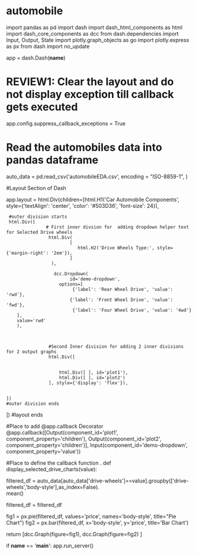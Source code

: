# automobile
import pandas as pd
import dash
import dash_html_components as html
import dash_core_components as dcc
from dash.dependencies import Input, Output, State
import plotly.graph_objects as go
import plotly.express as px
from dash import no_update

app = dash.Dash(__name__)

# REVIEW1: Clear the layout and do not display exception till callback gets executed
app.config.suppress_callback_exceptions = True

# Read the automobiles data into pandas dataframe
auto_data =  pd.read_csv('automobileEDA.csv', 
                            encoding = "ISO-8859-1",
                            )

#Layout Section of Dash

app.layout = html.Div(children=[html.H1('Car Automobile Components', 
                                style={'textAlign': 'center', 'color': '#503D36',
                                'font-size': 24}),

     #outer division starts
     html.Div([
                   # First inner divsion for  adding dropdown helper text for Selected Drive wheels
                    html.Div(
                            [
                               html.H2('Drive Wheels Type:', style={'margin-right': '2em'}),
                            ]
                     ),
                     
                      dcc.Dropdown(
                            id='demo-dropdown',
                        options=[
                             {'label': 'Rear Wheel Drive', 'value': 'rwd'},
                            {'label': 'Front Wheel Drive', 'value': 'fwd'},
                             {'label': 'Four Wheel Drive', 'value': '4wd'}
        ],
        value='rwd'
        ),
                   
                    

                    #Second Inner division for adding 2 inner divisions for 2 output graphs 
                    html.Div([
                
                       
                        html.Div([ ], id='plot1'),
                        html.Div([ ], id='plot2')
                    ], style={'display': 'flex'}),


    ])
    #outer division ends

])
#layout ends

#Place to add @app.callback Decorator
@app.callback([Output(component_id='plot1', component_property='children'),
               Output(component_id='plot2', component_property='children')],
               Input(component_id='demo-dropdown', component_property='value'))

#Place to define the callback function .
def display_selected_drive_charts(value):
   
   filtered_df = auto_data[auto_data['drive-wheels']==value].groupby(['drive-wheels','body-style'],as_index=False). \
            mean()
        
   filtered_df = filtered_df
   
   fig1 = px.pie(filtered_df, values='price', names='body-style', title="Pie Chart")
   fig2 = px.bar(filtered_df, x='body-style', y='price', title='Bar Chart')
    
   return [dcc.Graph(figure=fig1),
            dcc.Graph(figure=fig2) ]
   
   if __name__ == '__main__':
    app.run_server()
